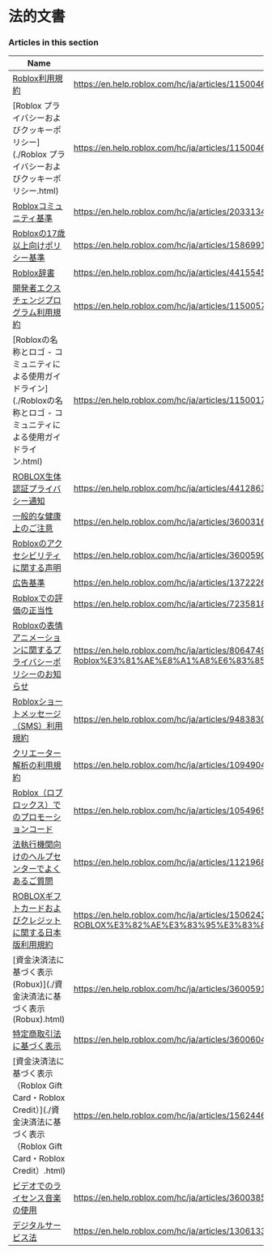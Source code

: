 # 法的文書  
### Articles in this section
Name|URL
-|-
[Roblox利用規約](./Roblox利用規約.html) |https://en.help.roblox.com/hc/ja/articles/115004647846-Roblox%E5%88%A9%E7%94%A8%E8%A6%8F%E7%B4%84
[Roblox プライバシーおよびクッキーポリシー](./Roblox プライバシーおよびクッキーポリシー.html) |https://en.help.roblox.com/hc/ja/articles/115004630823-Roblox-%E3%83%97%E3%83%A9%E3%82%A4%E3%83%90%E3%82%B7%E3%83%BC%E3%81%8A%E3%82%88%E3%81%B3%E3%82%AF%E3%83%83%E3%82%AD%E3%83%BC%E3%83%9D%E3%83%AA%E3%82%B7%E3%83%BC
[Robloxコミュニティ基準](./Robloxコミュニティ基準.html) |https://en.help.roblox.com/hc/ja/articles/203313410-Roblox%E3%82%B3%E3%83%9F%E3%83%A5%E3%83%8B%E3%83%86%E3%82%A3%E5%9F%BA%E6%BA%96
[Robloxの17歳以上向けポリシー基準](./Robloxの17歳以上向けポリシー基準.html) |https://en.help.roblox.com/hc/ja/articles/15869919570708-Roblox%E3%81%AE17%E6%AD%B3%E4%BB%A5%E4%B8%8A%E5%90%91%E3%81%91%E3%83%9D%E3%83%AA%E3%82%B7%E3%83%BC%E5%9F%BA%E6%BA%96
[Roblox辞書](./Roblox辞書.html) |https://en.help.roblox.com/hc/ja/articles/4415545981332-Roblox%E8%BE%9E%E6%9B%B8
[開発者エクスチェンジプログラム利用規約](./開発者エクスチェンジプログラム利用規約.html) |https://en.help.roblox.com/hc/ja/articles/115005718246-%E9%96%8B%E7%99%BA%E8%80%85%E3%82%A8%E3%82%AF%E3%82%B9%E3%83%81%E3%82%A7%E3%83%B3%E3%82%B8%E3%83%97%E3%83%AD%E3%82%B0%E3%83%A9%E3%83%A0%E5%88%A9%E7%94%A8%E8%A6%8F%E7%B4%84
[Robloxの名称とロゴ - コミュニティによる使用ガイドライン](./Robloxの名称とロゴ - コミュニティによる使用ガイドライン.html) |https://en.help.roblox.com/hc/ja/articles/115001708126-Roblox%E3%81%AE%E5%90%8D%E7%A7%B0%E3%81%A8%E3%83%AD%E3%82%B4-%E3%82%B3%E3%83%9F%E3%83%A5%E3%83%8B%E3%83%86%E3%82%A3%E3%81%AB%E3%82%88%E3%82%8B%E4%BD%BF%E7%94%A8%E3%82%AC%E3%82%A4%E3%83%89%E3%83%A9%E3%82%A4%E3%83%B3
[ROBLOX生体認証プライバシー通知](./ROBLOX生体認証プライバシー通知.html) |https://en.help.roblox.com/hc/ja/articles/4412863575316-ROBLOX%E7%94%9F%E4%BD%93%E8%AA%8D%E8%A8%BC%E3%83%97%E3%83%A9%E3%82%A4%E3%83%90%E3%82%B7%E3%83%BC%E9%80%9A%E7%9F%A5
[一般的な健康上のご注意](./一般的な健康上のご注意.html) |https://en.help.roblox.com/hc/ja/articles/360031603131-%E4%B8%80%E8%88%AC%E7%9A%84%E3%81%AA%E5%81%A5%E5%BA%B7%E4%B8%8A%E3%81%AE%E3%81%94%E6%B3%A8%E6%84%8F
[Robloxのアクセシビリティに関する声明](./Robloxのアクセシビリティに関する声明.html) |https://en.help.roblox.com/hc/ja/articles/360059080071-Roblox%E3%81%AE%E3%82%A2%E3%82%AF%E3%82%BB%E3%82%B7%E3%83%93%E3%83%AA%E3%83%86%E3%82%A3%E3%81%AB%E9%96%A2%E3%81%99%E3%82%8B%E5%A3%B0%E6%98%8E
[広告基準](./広告基準.html) |https://en.help.roblox.com/hc/ja/articles/13722260778260-%E5%BA%83%E5%91%8A%E5%9F%BA%E6%BA%96
[Robloxでの評価の正当性](./Robloxでの評価の正当性.html) |https://en.help.roblox.com/hc/ja/articles/7235818866964-Roblox%E3%81%A7%E3%81%AE%E8%A9%95%E4%BE%A1%E3%81%AE%E6%AD%A3%E5%BD%93%E6%80%A7
[Robloxの表情アニメーションに関するプライバシーポリシーのお知らせ](./Robloxの表情アニメーションに関するプライバシーポリシーのお知らせ.html) |https://en.help.roblox.com/hc/ja/articles/8064749848980-Roblox%E3%81%AE%E8%A1%A8%E6%83%85%E3%82%A2%E3%83%8B%E3%83%A1%E3%83%BC%E3%82%B7%E3%83%A7%E3%83%B3%E3%81%AB%E9%96%A2%E3%81%99%E3%82%8B%E3%83%97%E3%83%A9%E3%82%A4%E3%83%90%E3%82%B7%E3%83%BC%E3%83%9D%E3%83%AA%E3%82%B7%E3%83%BC%E3%81%AE%E3%81%8A%E7%9F%A5%E3%82%89%E3%81%9B
[Robloxショートメッセージ（SMS）利用規約](./Robloxショートメッセージ（SMS）利用規約.html) |https://en.help.roblox.com/hc/ja/articles/9483830673556-Roblox%E3%82%B7%E3%83%A7%E3%83%BC%E3%83%88%E3%83%A1%E3%83%83%E3%82%BB%E3%83%BC%E3%82%B8-SMS-%E5%88%A9%E7%94%A8%E8%A6%8F%E7%B4%84
[クリエーター解析の利用規約](./クリエーター解析の利用規約.html) |https://en.help.roblox.com/hc/ja/articles/10949046065044-%E3%82%AF%E3%83%AA%E3%82%A8%E3%83%BC%E3%82%BF%E3%83%BC%E8%A7%A3%E6%9E%90%E3%81%AE%E5%88%A9%E7%94%A8%E8%A6%8F%E7%B4%84
[Roblox（ロブロックス）でのプロモーションコード](./Roblox（ロブロックス）でのプロモーションコード.html) |https://en.help.roblox.com/hc/ja/articles/10549651908244-Roblox-%E3%83%AD%E3%83%96%E3%83%AD%E3%83%83%E3%82%AF%E3%82%B9-%E3%81%A7%E3%81%AE%E3%83%97%E3%83%AD%E3%83%A2%E3%83%BC%E3%82%B7%E3%83%A7%E3%83%B3%E3%82%B3%E3%83%BC%E3%83%89
[法執行機関向けのヘルプセンターでよくあるご質問](./法執行機関向けのヘルプセンターでよくあるご質問.html) |https://en.help.roblox.com/hc/ja/articles/11219680442260-%E6%B3%95%E5%9F%B7%E8%A1%8C%E6%A9%9F%E9%96%A2%E5%90%91%E3%81%91%E3%81%AE%E3%83%98%E3%83%AB%E3%83%97%E3%82%BB%E3%83%B3%E3%82%BF%E3%83%BC%E3%81%A7%E3%82%88%E3%81%8F%E3%81%82%E3%82%8B%E3%81%94%E8%B3%AA%E5%95%8F
[ROBLOXギフトカードおよびクレジットに関する日本版利用規約](./ROBLOXギフトカードおよびクレジットに関する日本版利用規約.html) |https://en.help.roblox.com/hc/ja/articles/15062431628820-ROBLOX%E3%82%AE%E3%83%95%E3%83%88%E3%82%AB%E3%83%BC%E3%83%89%E3%81%8A%E3%82%88%E3%81%B3%E3%82%AF%E3%83%AC%E3%82%B8%E3%83%83%E3%83%88%E3%81%AB%E9%96%A2%E3%81%99%E3%82%8B%E6%97%A5%E6%9C%AC%E7%89%88%E5%88%A9%E7%94%A8%E8%A6%8F%E7%B4%84
[資金決済法に基づく表示 (Robux)](./資金決済法に基づく表示 (Robux).html) |https://en.help.roblox.com/hc/ja/articles/360059193812-%E8%B3%87%E9%87%91%E6%B1%BA%E6%B8%88%E6%B3%95%E3%81%AB%E5%9F%BA%E3%81%A5%E3%81%8F%E8%A1%A8%E7%A4%BA-Robux-
[特定商取引法に基づく表示](./特定商取引法に基づく表示.html) |https://en.help.roblox.com/hc/ja/articles/360060428991-%E7%89%B9%E5%AE%9A%E5%95%86%E5%8F%96%E5%BC%95%E6%B3%95%E3%81%AB%E5%9F%BA%E3%81%A5%E3%81%8F%E8%A1%A8%E7%A4%BA
[資金決済法に基づく表示（Roblox Gift Card・Roblox Credit）](./資金決済法に基づく表示（Roblox Gift Card・Roblox Credit）.html) |https://en.help.roblox.com/hc/ja/articles/15624460896788-%E8%B3%87%E9%87%91%E6%B1%BA%E6%B8%88%E6%B3%95%E3%81%AB%E5%9F%BA%E3%81%A5%E3%81%8F%E8%A1%A8%E7%A4%BA-Roblox-Gift-Card-Roblox-Credit-
[ビデオでのライセンス音楽の使用](./ビデオでのライセンス音楽の使用.html) |https://en.help.roblox.com/hc/ja/articles/360038525351-%E3%83%93%E3%83%87%E3%82%AA%E3%81%A7%E3%81%AE%E3%83%A9%E3%82%A4%E3%82%BB%E3%83%B3%E3%82%B9%E9%9F%B3%E6%A5%BD%E3%81%AE%E4%BD%BF%E7%94%A8
[デジタルサービス法](./デジタルサービス法.html) |https://en.help.roblox.com/hc/ja/articles/13061336948244-%E3%83%87%E3%82%B8%E3%82%BF%E3%83%AB%E3%82%B5%E3%83%BC%E3%83%93%E3%82%B9%E6%B3%95
